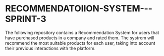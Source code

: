 # RECOMMENDATOIION-SYSTEM---SPRINT-3
The following repository contains a Recommendation System for users that have purchased products in a company and rated them. The systrem will recommend the most suitable products for each user, taking into account their previous interactions with the platform.
